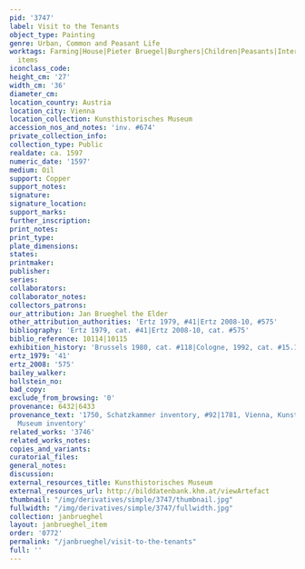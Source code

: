 ```yaml
---
pid: '3747'
label: Visit to the Tenants
object_type: Painting
genre: Urban, Common and Peasant Life
worktags: Farming|House|Pieter Bruegel|Burghers|Children|Peasants|Interior Scene|Labor|Household
  items
iconclass_code:
height_cm: '27'
width_cm: '36'
diameter_cm:
location_country: Austria
location_city: Vienna
location_collection: Kunsthistorisches Museum
accession_nos_and_notes: 'inv. #674'
private_collection_info:
collection_type: Public
realdate: ca. 1597
numeric_date: '1597'
medium: Oil
support: Copper
support_notes:
signature:
signature_location:
support_marks:
further_inscription:
print_notes:
print_type:
plate_dimensions:
states:
printmaker:
publisher:
series:
collaborators:
collaborator_notes:
collectors_patrons:
our_attribution: Jan Brueghel the Elder
other_attribution_authorities: 'Ertz 1979, #41|Ertz 2008-10, #575'
bibliography: 'Ertz 1979, cat. #41|Ertz 2008-10, cat. #575'
biblio_reference: 10114|10115
exhibition_history: 'Brussels 1980, cat. #118|Cologne, 1992, cat. #15.1'
ertz_1979: '41'
ertz_2008: '575'
bailey_walker:
hollstein_no:
bad_copy:
exclude_from_browsing: '0'
provenance: 6432|6433
provenance_text: '1750, Schatzkammer inventory, #92|1781, Vienna, Kunsthistorisches
  Museum inventory'
related_works: '3746'
related_works_notes:
copies_and_variants:
curatorial_files:
general_notes:
discussion:
external_resources_title: Kunsthistorisches Museum
external_resources_url: http://bilddatenbank.khm.at/viewArtefact
thumbnail: "/img/derivatives/simple/3747/thumbnail.jpg"
fullwidth: "/img/derivatives/simple/3747/fullwidth.jpg"
collection: janbrueghel
layout: janbrueghel_item
order: '0772'
permalink: "/janbrueghel/visit-to-the-tenants"
full: ''
---
```

